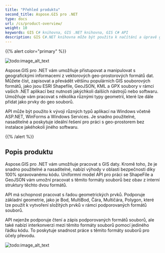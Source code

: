 ```yaml
---
title: "Přehled produktu"
second_title: Aspose.GIS pro .NET
type: docs
url: /cs/product-overview/
weight: 10
keywords: GIS C# knihovna, GIS .NET knihovna, GIS C# API
description: GIS C#.NET knihovna může být použita k načítání a úpravě geografických dat ve vektorových geo-prostorových formátech. Většina hlavních GIS souborových formátů, jako jsou ESRI Shapefile, GeoJSON, KML a GPX soubory, může být čtena, zapisována a převáděna v rámci vašich .NET aplikací bez nutnosti jakýchkoli dalších nástrojů nebo softwaru. Základní geometrie, jako je Bod, MultiBod, Čára, Multičára a Polygon jsou podporovány API a mohou být použity k vytvoření složitých prvků v podporovaných formátech souborů.
---
```


{{% alert color="primary" %}} 

![todo:image_alt_text](product-overview_1)

Aspose.GIS pro .NET vám umožňuje přistupovat a manipulovat s geografickými informacemi z vektorových geo-prostorových formátů dat. Můžete číst, zapisovat a převádět většinu populárních GIS souborových formátů, jako jsou ESRI Shapefile, GeoJSON, KML a GPX soubory v rámci vašich .NET aplikací bez nutnosti jakýchkoli dalších nástrojů nebo softwaru. Umožňuje vám pracovat s několika různými typy geometrií, které lze dále přidat jako prvky do geo souborů. 

API může být použito k vývoji různých typů aplikací na Windows včetně ASP.NET, WinForms a Windows Services. Je snadno použitelné, nasaditelné a poskytuje ideální řešení pro práci s geo-prostorem bez instalace jakéhokoli jiného softwaru.

{{% /alert %}} 
## **Popis produktu**
Aspose.GIS pro .NET vám umožňuje pracovat s GIS daty. Kromě toho, že je snadno použitelné a nasaditelné, nabízí výhody v oblasti bezpečnosti díky 100% spravovanému kódu. Uniformní model API pro práci se ShapeFile a GeoJSON vám umožní pracovat s těmito formáty souborů bez obav z interní struktury těchto dvou formátů.

API má schopnost pracovat s řadou geometrických prvků. Podporuje základní geometrie, jako je Bod, MultiBod, Čára, Multičára, Polygon, které lze použít k vytvoření složitých prvků v rámci podporovaných formátů souborů.

API nejenže podporuje čtení a zápis podporovaných formátů souborů, ale také nabízí interkonverzi mezi těmito formáty souborů pomocí jediného řádku kódu. To poskytuje snadnost práce s těmito formáty souborů pro účely převodu.

![todo:image_alt_text](product-overview_2.png)
